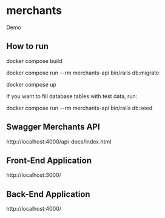 # merchants
Demo

## How to run

docker compose build

docker compose run --rm merchants-api bin/rails db:migrate

docker compose up

If you want to fill database tables with test data, run: 

docker compose run --rm merchants-api bin/rails db:seed

## Swagger Merchants API

http://localhost:4000/api-docs/index.html

## Front-End Application

http://localhost:3000/

## Back-End Application

http://localhost:4000/